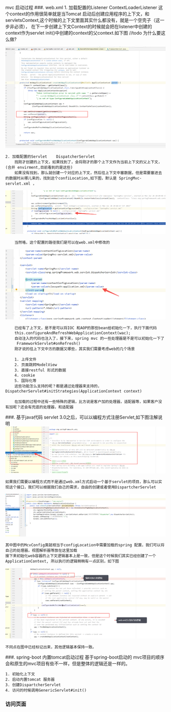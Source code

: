 mvc 启动过程
###. web.xml
    1. 加载配置的Listener   ContextLoaderListener
            这个context的作用很简单就是当Tomcat 启动后创建应用程序的上下文，和servletsContext,这个时候的上下文里面其实什么都没有，就是一个空壳子（这一步非必须），
            在下一步创建上下文Context的时候就会把在listener中创建的context作为servlet init()中创建的context的父context.如下图 
            //todo 为什么要这么做?

![img_6.png](img_6.png)


    2. 加载配置的Servlet    DispatcherServlet
        找刚才创建的上下文，如果找到了，会将刚才的那个上下文作为当前上下文的父上下文，(合并 envirment,目前看到的是这些)
        如果没有找到，那么就创建一个对应的上下文，然后往上下文中塞数据，但是需要塞进去的数据时从哪儿来的，找到这个confiLocation,如下图，默认是 SpringMvc-servlet.xml ，
![img.png](img.png)

        当然咯，这个配置的路径我们是可以在web.xml中修改的
        
![img_1.png](img_1.png)

        已经有了上下文，是不是可以将IOC 和AOP的那些bean给初始化一下，执行下面代码
        this.configureAndRefreshWebApplicationContext(wac);
        自动注入的代码也注入了，接下来，spring mvc 的一些处理器是不是可以初始化一下了
         FrameworkServlet#onRefresh()    
        刚才说的往上下文中方的数据又哪些，其实我们需要考虑web的几个场景

        1. 上传文件
        2. 页面跳转ModelView
        3. 直接restful 形式的数据
        4. cookie 
        5. 国际化等
        这些功能怎么支持的呢？都是通过处理器来支持的，DispatcherServlet#initStrategies(ApplicationContext context)
        
        在加载的过程中还有一些特殊的逻辑，比方说是客户加的处理器，适配器等，如果客户没有加呢？还会有兜底的处理器，和适配器
   
###. 基于java代码
    servlet 3.0之后，可以以编程方式注册Servlet,如下图注解说明
![img_2.png](img_2.png)

    如果我们需要以编程方式而不是通过web.xml方式启动一个基于servlet的项目，那么可以实现这个接口，我们可以根据我们自己的需求，自由的创建或者使用DispartcherServlet 
![img_3.png](img_3.png)

    其中图中的McvConfig类就相当于configLocation中需要加载的spring 配置，我们可以将自己的处理器，视图解析器等放在这里加载
    接下来初始化web容器的上下文逻辑基本上是一致，但是这个时候我们其实已经创建了一个ApplicationContext, 所以执行的逻辑稍稍有一点区别，如下图
![img_5.png](img_5.png)
    
    不同点在图中已经标记出来，其他逻辑基本保持一致。
###. spring-boot 内置tomcat启动过程
    基于spring-boot启动的 mvc项目的顺序会和原生的mvc项目有些不一样，但是整体的逻辑还是一样的。

    1. 初始化上下文
    2. 启动内置tomcat 服务器
    3. 创建DispartcherServlet
    4. 访问的时候调用GenericServlet#init()


### 访问页面
    